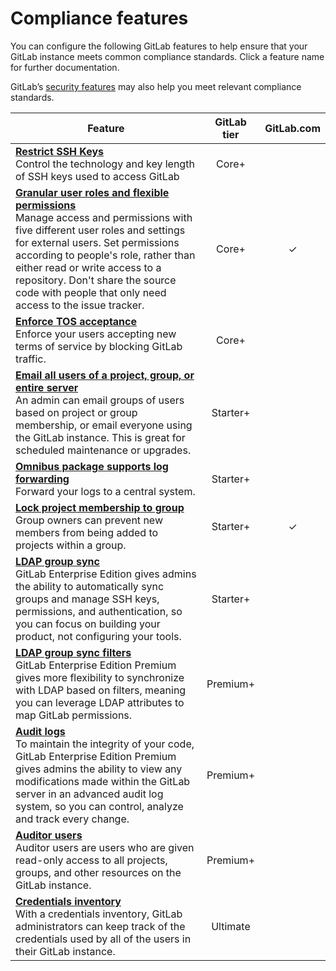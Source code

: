 # Compliance features

You can configure the following GitLab features to help ensure that your GitLab instance meets common compliance standards. Click a feature name for further documentation.

GitLab’s [security features](../security/README.md) may also help you meet relevant compliance standards.

|Feature   |GitLab tier |GitLab.com |
| ---------| :--------: | :-------: |
|**[Restrict SSH Keys](../security/ssh_keys_restrictions.md)**<br>Control the technology and key length of SSH keys used to access GitLab|Core+||
|**[Granular user roles and flexible permissions](../user/permissions.md)**<br>Manage access and permissions with five different user roles and settings for external users. Set permissions according to people's role, rather than either read or write access to a repository. Don't share the source code with people that only need access to the issue tracker.|Core+|✓|
|**[Enforce TOS acceptance](../user/admin_area/settings/terms.md)**<br>Enforce your users accepting new terms of service by blocking GitLab traffic.|Core+||
|**[Email all users of a project, group, or entire server](../user/admin_area/settings/terms.md)**<br>An admin can email groups of users based on project or group membership, or email everyone using the GitLab instance. This is great for scheduled maintenance or upgrades.|Starter+||
|**[Omnibus package supports log forwarding](https://docs.gitlab.com/omnibus/settings/logs.html#udp-log-forwarding)**<br>Forward your logs to a central system.|Starter+||
|**[Lock project membership to group](../user/group/index.md#member-lock-starter)**<br>Group owners can prevent new members from being added to projects within a group.|Starter+|✓|
|**[LDAP group sync](auth/ldap-ee.md#group-sync)**<br>GitLab Enterprise Edition gives admins the ability to automatically sync groups and manage SSH keys, permissions, and authentication, so you can focus on building your product, not configuring your tools.|Starter+||
|**[LDAP group sync filters](auth/ldap-ee.md#group-sync)**<br>GitLab Enterprise Edition Premium gives more flexibility to synchronize with LDAP based on filters, meaning you can leverage LDAP attributes to map GitLab permissions.|Premium+||
|**[Audit logs](audit_events.md)**<br>To maintain the integrity of your code, GitLab Enterprise Edition Premium gives admins the ability to view any modifications made within the GitLab server in an advanced audit log system, so you can control, analyze and track every change.|Premium+||
|**[Auditor users](auditor_users.md)**<br>Auditor users are users who are given read-only access to all projects, groups, and other resources on the GitLab instance.|Premium+||
|**[Credentials inventory](../user/admin_area/credentials_inventory.md)**<br>With a credentials inventory, GitLab administrators can keep track of the credentials used by all of the users in their GitLab instance. |Ultimate||

